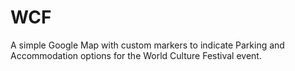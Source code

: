 # WCF
A simple Google Map with custom markers to indicate Parking and Accommodation options for the World Culture Festival event.
